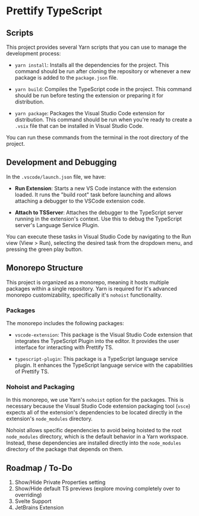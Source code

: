 # Prettify TypeScript
## Scripts

This project provides several Yarn scripts that you can use to manage the development process:

- `yarn install`: Installs all the dependencies for the project. This command should be run after cloning the repository or whenever a new package is added to the `package.json` file.

- `yarn build`: Compiles the TypeScript code in the project. This command should be run before testing the extension or preparing it for distribution.

- `yarn package`: Packages the Visual Studio Code extension for distribution. This command should be run when you're ready to create a `.vsix` file that can be installed in Visual Studio Code.

You can run these commands from the terminal in the root directory of the project.

## Development and Debugging

In the `.vscode/launch.json` file, we have:

- **Run Extension**: Starts a new VS Code instance with the extension loaded. It runs the "build root" task before launching and allows attaching a debugger to the VSCode extension code.

- **Attach to TSServer**: Attaches the debugger to the TypeScript server running in the extension's context. Use this to debug the TypeScript server's Language Service Plugin.

You can execute these tasks in Visual Studio Code by navigating to the Run view (View > Run), selecting the desired task from the dropdown menu, and pressing the green play button.

## Monorepo Structure

This project is organized as a monorepo, meaning it hosts multiple packages within a single repository. Yarn is required for it's advanced monorepo customizability, specifically it's `nohoist` functionality.

### Packages

The monorepo includes the following packages:

- `vscode-extension`: This package is the Visual Studio Code extension that integrates the TypeScript Plugin into the editor. It provides the user interface for interacting with Prettify TS.

- `typescript-plugin`: This package is a TypeScript language service plugin. It enhances the TypeScript language service with the capabilities of Prettify TS.

### Nohoist and Packaging

In this monorepo, we use Yarn's `nohoist` option for the packages. This is necessary because the Visual Studio Code extension packaging tool (`vsce`) expects all of the extension's dependencies to be located directly in the extension's `node_modules` directory.

Nohoist allows specific dependencies to avoid being hoisted to the root `node_modules` directory, which is the default behavior in a Yarn workspace. Instead, these dependencies are installed directly into the `node_modules` directory of the package that depends on them.

## Roadmap / To-Do

1. Show/Hide Private Properties setting
2. Show/Hide default TS previews (explore moving completely over to overriding)
3. Svelte Support
4. JetBrains Extension
